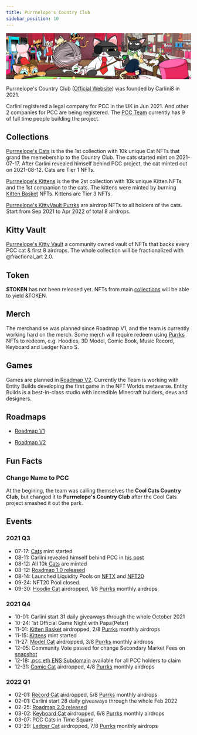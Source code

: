 ```yaml
---
title: Purrnelope's Country Club
sidebar_position: 10
---
```


![](./assets/pcc.jpg)

Purrnelope's Country Club ([Official Website](https://purrnelopescountryclub.com/)) was founded by Carlini8 in 2021.

Carlini registered a legal company for PCC in the UK in Jun 2021. And other 2 companies for PCC are being registered. The [PCC Team](./team.md) currently has 9 of full time people building the project.

## Collections

[Purrnelope's Cats](../collections/cats/index.md) is the the 1st collection with 10k unique Cat NFTs that grand the memebership to the Country Club. The cats started mint on 2021-07-17. After Carlini revealed himself behind PCC project, the cat minted out on 2021-08-12. Cats are Tier 1 NFTs.

[Purrnelope's Kittens](../collections/kittens/index.md) is the the 2st collection with 10k unique Kitten NFTs and the 1st companion to the cats. The kittens were minted by burning [Kitten Basket](../collections/kittyvalut-purrks/2-kitten-basket.md) NFTs. Kittens are Tier 3 NFTs.

[Purrnelope's KittyVault Purrks](../collections/kittyvalut-purrks/index.md) are airdrop NFTs to all holders of the cats. Start from Sep 2021 to Apr 2022 of total 8 airdrops.

## Kitty Vault

[Purrnelope's Kitty Vault](../kittyvault/index.md) a community owned vault of NFTs that backs every PCC cat & first 8 airdrops. The whole collection will be fractionalized with @fractional_art 2.0.

## Token

**$TOKEN** has not been released yet. NFTs from main [collections](../collections/index.md) will be able to yield &TOKEN.

## Merch

The merchandise was planned since Roadmap V1, and the team is currently working hard on the merch. Some merch will require redeem using [Purrks](../collections/kittyvalut-purrks/index.md) NFTs to redeem, e.g. Hoodies, 3D Model, Comic Book, Music Record, Keyboard and Ledger Nano S.

## Games

Games are planned in [Roadmap V2](/posts/2022/02/25/post/roadmap-2-0-6-months-on-from-launch). Currently the Team is working with Entity Builds developing the first game in the NFT Worlds metaverse. Entity Builds is a best-in-class studio with incredible Minecraft builders, devs and designers.

## Roadmaps

- [Roadmap V1](/posts/2021/08/12/post/roadmap)

- [Roadmap V2](/posts/2022/02/25/post/roadmap-2-0-6-months-on-from-launch)

## Fun Facts

### Change Name to PCC

At the begining, the team was calling themselves the **Cool Cats Country Club**, but changed it to **Purrnelope's Country Club** after the Cool Cats project smashed it out the park.

## Events

### 2021 Q3

- 07-17: [Cats](../collections/cats/index.md) mint started
- 08-11: Carlini revealed himself behind PCC in [his post](/posts/2021/08/11/post/pcc-the-unanon)
- 08-12: All 10k [Cats](../collections/cats/index.md) are minted
- 08-12: [Roadmap 1.0 released](/posts/2021/08/12/post/roadmap)
- 08-14: Launched Liquidity Pools on [NFTX](https://app.nftx.org/redeem/0xe581f272706581f9dcc362df3c7934e99192c492/) and [NFT20](https://nft20.io/asset/0x54c9e17ad8016a062ffd89d1b53aaee80c0cf43d)
- 09-24: NFT20 Pool closed.
- 09-30: [Hoodie Cat](../collections/kittyvalut-purrks/1-hoodie-cat.md) airdropped, 1/8 [Purrks](../collections/kittyvalut-purrks/index.md) monthly airdrops

### 2021 Q4

- 10-01: Carlini start 31 daily giveaways through the whole October 2021
- 10-24: 1st Official Game Night with Papa(Peter)
- 11-01: [Kitten Basket](../collections/kittyvalut-purrks/2-kitten-basket.md) airdropped, 2/8 [Purrks](../collections/kittyvalut-purrks/index.md) monthly airdrops
- 11-15: [Kittens](../collections/kittens/index.md) mint started
- 11-27: [Model Cat](../collections/kittyvalut-purrks/3-model-cat.md) airdropped, 3/8 [Purrks](../collections/kittyvalut-purrks/index.md) monthly airdrops
- 12-05: Community Vote passed for change Secondary Market Fees on [snapshot](https://snapshot.org/#/purrnelopescountryclub.eth/proposal/0x46cc3b68385e86388cbb2780aeb82db4bf74da55188d3e3283ebf81f2540979e)
- 12-18: [.pcc.eth ENS Subdomain](../ens/index.md) available for all PCC holders to claim
- 12-31: [Comic Cat](../collections/kittyvalut-purrks/4-comic-cat.md) airdropped, 4/8 [Purrks](../collections/kittyvalut-purrks/index.md) monthly airdrops

### 2022 Q1

- 02-01: [Record Cat](../collections/kittyvalut-purrks/5-record-cat.md) airdropped, 5/8 [Purrks](../collections/kittyvalut-purrks/index.md) monthly airdrops
- 02-01: Carlini start 28 daily giveaways through the whole Feb 2022
- 02-25: [Roadmap 2.0 released](/posts/2022/02/25/post/roadmap-2-0-6-months-on-from-launch)
- 03-02: [Keyboard Cat](../collections/kittyvalut-purrks/6-keyboard-cat.md) airdropped, 6/8 [Purrks](../collections/kittyvalut-purrks/index.md) monthly airdrops
- 03-07: PCC Cats in Time Square
- 03-29: [Ledger Cat](../collections/kittyvalut-purrks/7-ledger-cat.md) airdropped, 7/8 [Purrks](../collections/kittyvalut-purrks/index.md) monthly airdrops
